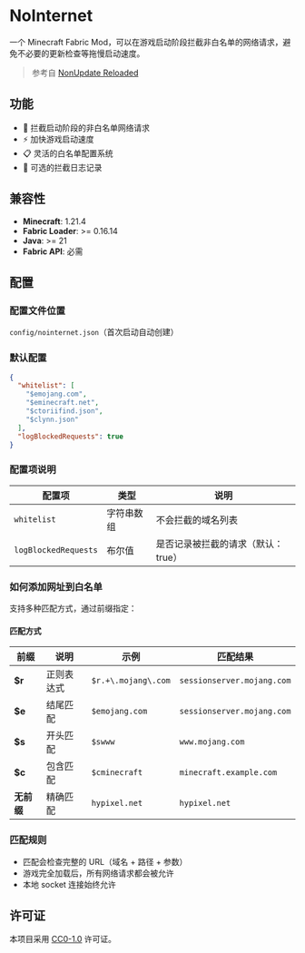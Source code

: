 # NoInternet

一个 Minecraft Fabric Mod，可以在游戏启动阶段拦截非白名单的网络请求，避免不必要的更新检查等拖慢启动速度。

> 参考自 [NonUpdate Reloaded](https://modrinth.com/mod/non-update-reloaded)

## 功能

- 🚫 拦截启动阶段的非白名单网络请求
- ⚡ 加快游戏启动速度
- 📋 灵活的白名单配置系统
- 📝 可选的拦截日志记录

## 兼容性

- **Minecraft**: 1.21.4
- **Fabric Loader**: >= 0.16.14
- **Java**: >= 21
- **Fabric API**: 必需

## 配置

### 配置文件位置
`config/nointernet.json`（首次启动自动创建）

### 默认配置
```json
{
  "whitelist": [
    "$emojang.com",
    "$eminecraft.net",
    "$ctoriifind.json",
    "$clynn.json"
  ],
  "logBlockedRequests": true
}
```

### 配置项说明

| 配置项 | 类型 | 说明 |
|--------|------|------|
| `whitelist` | 字符串数组 | 不会拦截的域名列表 |
| `logBlockedRequests` | 布尔值 | 是否记录被拦截的请求（默认：true） |

### 如何添加网址到白名单

支持多种匹配方式，通过前缀指定：

#### 匹配方式

| 前缀 | 说明 | 示例 | 匹配结果 |
|------|------|------|----------|
| **$r** | 正则表达式 | `$r.+\.mojang\.com` | `sessionserver.mojang.com` |
| **$e** | 结尾匹配 | `$emojang.com` | `sessionserver.mojang.com` |
| **$s** | 开头匹配 | `$swww` | `www.mojang.com` |
| **$c** | 包含匹配 | `$cminecraft` | `minecraft.example.com` |
| **无前缀** | 精确匹配 | `hypixel.net` | `hypixel.net` |

### 匹配规则

- 匹配会检查完整的 URL（域名 + 路径 + 参数）
- 游戏完全加载后，所有网络请求都会被允许
- 本地 socket 连接始终允许

## 许可证

本项目采用 [CC0-1.0](LICENSE) 许可证。

